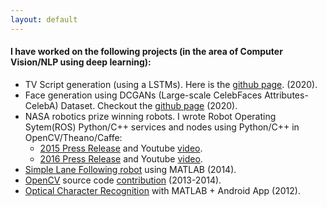 ```yaml
---
layout: default
---
```


#### I have worked on the following projects (in the area of Computer Vision/NLP using deep learning):

* TV Script generation (using a LSTMs). Here is the [github page](https://github.com/aceveggie/deep-learning-v2-pytorch/blob/master/project-tv-script-generation/dlnd_tv_script_generation.md). (2020).
* Face generation using DCGANs (Large-scale CelebFaces Attributes-CelebA) Dataset. Checkout the [github page](https://github.com/aceveggie/deep-learning-v2-pytorch/blob/master/project-face-generation/dlnd_face_generation.md) (2020).
* NASA robotics prize winning robots. I wrote Robot Operating Sytem(ROS) Python/C++ services and nodes using Python/C++ in OpenCV/Theano/Caffe:
    * [2015 Press Release](https://www.nasa.gov/press-release/nasa-awards-100000-to-winning-team-of-robot-challenge) and Youtube [video](https://www.youtube.com/watch?v=PEMaueVXstQ).
    * [2016 Press Release](https://www.nasa.gov/directorates/spacetech/centennial_challenges/feature/2016_sample_return_robot_challenge_award.html) and Youtube [video](https://www.youtube.com/watch?v=wdVCotOvVz4).
* [Simple Lane Following robot](https://www.youtube.com/watch?v=lTIDn8vm-ns) using MATLAB (2014).
* [OpenCV](http://opencv.org/opencv-3-0.html) source code [contribution](https://github.com/opencv/opencv/blob/master/modules/ml/src/lr.cpp) (2013-2014).
* [Optical Character Recognition](https://www.youtube.com/watch?v=rLfrC3lyHt8) with MATLAB + Android App (2012).